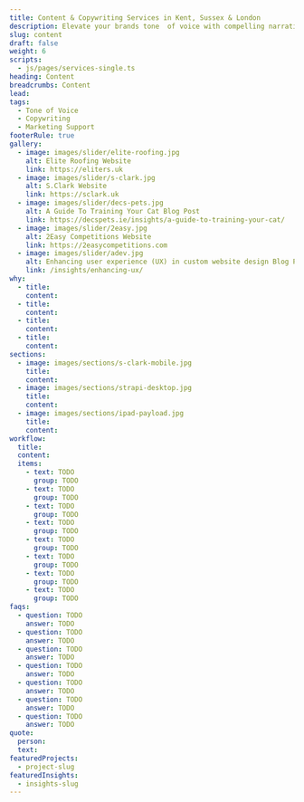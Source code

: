 ```yaml
---
title: Content & Copywriting Services in Kent, Sussex & London
description: Elevate your brands tone  of voice with compelling narratives that drive conversions with professional content writing and proofreading services.
slug: content
draft: false
weight: 6
scripts:
  - js/pages/services-single.ts
heading: Content
breadcrumbs: Content
lead:
tags:
  - Tone of Voice
  - Copywriting
  - Marketing Support
footerRule: true
gallery:
  - image: images/slider/elite-roofing.jpg
    alt: Elite Roofing Website
    link: https://eliters.uk
  - image: images/slider/s-clark.jpg
    alt: S.Clark Website
    link: https://sclark.uk
  - image: images/slider/decs-pets.jpg
    alt: A Guide To Training Your Cat Blog Post
    link: https://decspets.ie/insights/a-guide-to-training-your-cat/
  - image: images/slider/2easy.jpg
    alt: 2Easy Competitions Website
    link: https://2easycompetitions.com
  - image: images/slider/adev.jpg
    alt: Enhancing user experience (UX) in custom website design Blog Post
    link: /insights/enhancing-ux/
why:
  - title:
    content:
  - title:
    content:
  - title:
    content:
  - title:
    content:
sections:
  - image: images/sections/s-clark-mobile.jpg
    title:
    content:
  - image: images/sections/strapi-desktop.jpg
    title:
    content:
  - image: images/sections/ipad-payload.jpg
    title:
    content:
workflow:
  title:
  content:
  items:
    - text: TODO
      group: TODO
    - text: TODO
      group: TODO
    - text: TODO
      group: TODO
    - text: TODO
      group: TODO
    - text: TODO
      group: TODO
    - text: TODO
      group: TODO
    - text: TODO
      group: TODO
    - text: TODO
      group: TODO
faqs:
  - question: TODO
    answer: TODO
  - question: TODO
    answer: TODO
  - question: TODO
    answer: TODO
  - question: TODO
    answer: TODO
  - question: TODO
    answer: TODO
  - question: TODO
    answer: TODO
  - question: TODO
    answer: TODO
quote:
  person:
  text:
featuredProjects:
  - project-slug
featuredInsights:
  - insights-slug
---
```


